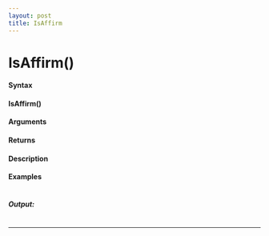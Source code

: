 ```yaml
---
layout: post
title: IsAffirm
---
```


# IsAffirm()


#### Syntax

#### IsAffirm()

#### Arguments

#### Returns

#### Description

#### Examples

```

```

##### Output:

```

```

---